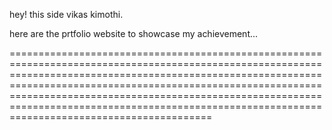 hey! this side vikas kimothi.

here are the prtfolio website to showcase my achievement...


=======================================================================================================================================================================================================================================================================================================================================================================
